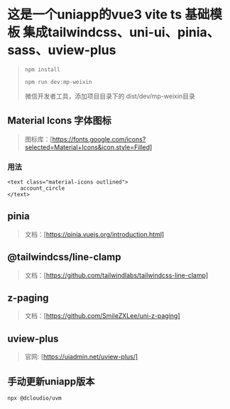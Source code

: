 # 这是一个uniapp的vue3 vite ts 基础模板  集成tailwindcss、uni-ui、pinia、sass、uview-plus


> `npm install`  
> 
> `npm run dev:mp-weixin`  
> 
> 微信开发者工具，添加项目目录下的 dist/dev/mp-weixin目录


## Material Icons 字体图标

> 图标库：[https://fonts.google.com/icons?selected=Material+Icons&icon.style=Filled]

### 用法

    <text class="material-icons outlined">
        account_circle
    </text>

## pinia

> 文档：[https://pinia.vuejs.org/introduction.html]

## @tailwindcss/line-clamp

> 文档：[https://github.com/tailwindlabs/tailwindcss-line-clamp]

## z-paging

> 文档：[https://github.com/SmileZXLee/uni-z-paging]

## uview-plus

> 官网: [https://uiadmin.net/uview-plus/]

## 手动更新uniapp版本

    npx @dcloudio/uvm
